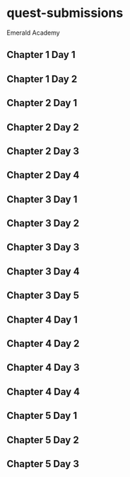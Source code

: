 # quest-submissions
Emerald Academy 


## Chapter 1 Day 1

## Chapter 1 Day 2


## Chapter 2 Day 1

## Chapter 2 Day 2

## Chapter 2 Day 3

## Chapter 2 Day 4


## Chapter 3 Day 1

## Chapter 3 Day 2

## Chapter 3 Day 3

## Chapter 3 Day 4

## Chapter 3 Day 5


## Chapter 4 Day 1

## Chapter 4 Day 2

## Chapter 4 Day 3

## Chapter 4 Day 4



## Chapter 5 Day 1

## Chapter 5 Day 2

## Chapter 5 Day 3


